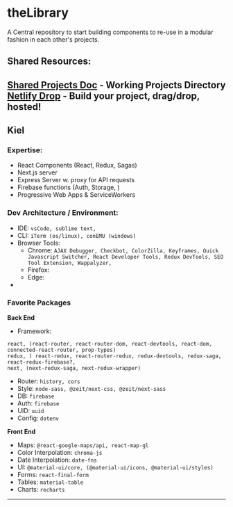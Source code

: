 # theLibrary
A Central repository to start building components to re-use in a modular fashion in each other's projects. 

## Shared Resources: 
[Shared Projects Doc](https://docs.google.com/document/d/1bI4gOftEYXE9DX6TvLxKJazUx68ZZZHiH7vTPy3Gp-4/edit "Google Drive") - Working Projects Directory
[Netlify Drop](https://app.netlify.com/drop "Netlify Drop") - Build your project, drag/drop, hosted!
---
## Kiel
### Expertise:
- React Components (React, Redux, Sagas)
- Next.js server
- Express Server w. proxy for API requests
- Firebase functions (Auth, Storage, )
- Progressive Web Apps & ServiceWorkers
### Dev Architecture / Environment:
- IDE: `vsCode, sublime text, `
- CLI: `iTerm (os/linux), conEMU (windows)`
- Browser Tools:
    - Chrome:  `AJAX Debugger, Checkbot, ColorZilla, Keyframes, Quick Javascript Switcher, React Developer Tools, Redux DevTools, SEO Tool Extension, Wappalyzer, `
    - Firefox: 
    - Edge: 
- 
### Favorite Packages
__Back End__
- Framework: 
``` 
react, (react-router, react-router-dom, react-devtools, react-dom, connected-react-router, prop-types)
redux, ( react-redux, react-router-redux, redux-devtools, redux-saga, react-redux-firebase?,
next, (next-redux-saga, next-redux-wrapper)
```
- Router: `history, cors`
- Style: `node-sass, @zeit/next-css, @zeit/next-sass`
- DB: `firebase`
- Auth: `firebase`
- UID: `uuid`
- Config: `dotenv`

__Front End__
- Maps: `@react-google-maps/api, react-map-gl`
- Color Interpolation: `chroma-js`
- Date Interpolation: `date-fns`
- UI: `@material-ui/core, (@material-ui/icons, @material-ui/styles)`
- Forms: `react-final-form`
- Tables: `material-table`
- Charts: `recharts`

___